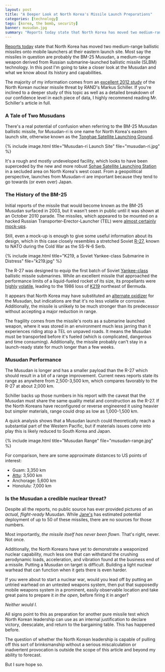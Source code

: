 ```yaml
---
layout: post
title: "A Deeper Look at North Korea's Missile Launch Preparations" 
categories: [technology]
tags: [korea, the bomb, security]
banner: musudan.jpg
summary: "Reports today state that North Korea has moved two medium-range ballistic missiles onto mobile launchers at their eastern launch site. Most say the missiles in question are probably the BM-25 Musudan, a medium-range weapon derived from Russian submarine-launched ballistic missile (SLBM) technology. In this post I'm going to take a closer look at the Musudan and what we know about its history and capabilities. "
---
```


[Reports today](http://www.cnn.com/2013/04/05/world/asia/koreas-tensions/index.html) state that North Korea has moved two medium-range ballistic missiles onto mobile launchers at their eastern launch site. Most say the missiles in question are probably the BM-25 Musudan, a medium-range weapon derived from Russian submarine-launched ballistic missile (SLBM) technology. In this post I'm going to take a closer look at the Musudan and what we know about its history and capabilities. 

<p class="has-pullquote" data-pullquote="The missile itself has never been flown.">The majority of my information comes from an <a href="http://www.rand.org/pubs/technical_reports/TR1268.html">excellent 2012 study</a> of the North Korean nuclear missile threat by RAND's Markus Schiller. If you're inclined to a deeper study of this topic as well as a detailed breakdown of our confidence level in each piece of data, I highly recommend reading Mr. Schiller's article in full.</p>

### A Tale of Two Musudans

There's a real potential of confusion when referring to the BM-25 Musudan ballistic missile, for Musudan-ri is one name for North Korea's eastern launch site, otherwise known as the [Tonghae Satellite Launching Ground](http://en.wikipedia.org/wiki/Tonghae_Satellite_Launching_Ground).

{% include image.html title="Musudan-ri Launch Site" file="musudan-ri.jpg" %}

It's a rough and mostly undeveloped facility, which looks to have been superceded by the new and more robust [Sohae Satellite Launching Station](http://en.wikipedia.org/wiki/Sohae_Satellite_Launching_Station) in a secluded area on North Korea's west coast. From a geopolitical perspective, launches from Musudan-ri are important because they tend to go towards (or even over) Japan.

### The History of the BM-25

Initial reports of the missile that would become known as the BM-25 Musudan surfaced in 2003, but it wasn't seen in public until it was shown at an October 2010 parade. The missiles, which appeared to be mounted on a hacked Russian Transporter-Erector-Launcher (TEL) were [almost certainly mock-ups](http://www.washingtonpost.com/wp-dyn/content/article/2010/11/30/AR2010113006781_2.html?sid=ST2010112906806). 

Still, even a mock-up is enough to give some useful information about its design, which in this case closely resembles a stretched Soviet [R-27](http://en.wikipedia.org/wiki/R-27_Zyb), known to NATO during the Cold War as the SS-N-6 Serb. 

{% include image.html title="K219, a Soviet Yankee-class Submarine in Distress" file="k219.jpg" %}

The R-27 was designed to equip the first batch of Soviet [Yankee-class](http://en.wikipedia.org/wiki/Yankee_class_submarine) ballistic missile submarines. While an excellent missile that approached the performance limits of a liquid-fueled rocket of its size, its propellants were [highly](http://en.wikipedia.org/wiki/Unsymmetrical_dimethylhydrazine) [volatile](http://en.wikipedia.org/wiki/Red_fuming_nitric_acid), leading to the 1986 loss of [K219](http://en.wikipedia.org/wiki/Soviet_submarine_K-219) northeast of Bermuda.

It appears that North Korea may have substituted an [alternate oxidizer](http://en.wikipedia.org/wiki/Dinitrogen_tetroxide) for the Musudan, but indications are that it's no less volatile or corrosive. Additionally, the missile is unlikely to be much stronger than its predecessor without accepting a major reduction in range. 

The fragility comes from the missile's roots as a submarine launched weapon, where it was stored in an environment much less jarring than it experiences riding atop a TEL on unpaved roads. It means the Musudan must be transported before it's fueled (which is complicated, dangerous and time consuming). Additionally, the missile probably can't stay in a launch-ready state for much longer than a few weeks.

### Musudan Performance

The Musudan is longer and has a smaller payload than the R-27 which should result in a bit of a range improvement. Current news reports state its range as anywhere from 2,500-3,500 km, which compares favorably to the R-27 at about 2,000 km.

Schiller backs up those numbers in his report with the caveat that the Musudan must share the same quality metal and construction as the R-27. If the North Koreans have reconfigured or reverse engineered it using heavier but simpler materials, range could drop as low as 1,000-1,500 km. 

A quick analysis shows that a Musudan launch could theoretically reach a substantial part of the Western Pacific, but if materials issues come into play this is likely reduced to South Korea and Japan.

{% include image.html title="Musudan Range" file="musudan-range.jpg" %}

For comparison, here are some approximate distances to US points of interest:

* Guam: 3,350 km
* [Attu](http://en.wikipedia.org/wiki/Attu_Island): 3,500 km
* Anchorage: 5,600 km
* Honolulu: 7,000 km

### Is the Musudan a credible nuclear threat?

Despite all the reports, no public source has ever provided pictures of an *actual, flight-ready* Musudan. While [Jane's](http://www.janes.com/products/janes/index.aspx) has estimated potential deployment of up to 50 of these missiles, there are no sources for those numbers. 

Most importantly, *the missile itself has never been flown*.  That's right, never. Not once. 

Additionally, the North Koreans have yet to demonstrate a weaponized nuclear capability, much less one that can withstand the crushing aerodynamic loads, acceleration, and vibration found at the business end of a missile. Putting a Musudan on target is difficult. Building a light nuclear warhead that can function when it gets there is even harder.

If you were about to start a nuclear war, would you lead off by putting an untried warhead on an untested weapons system, then put that supposedly mobile weapons system in a prominent, easily observable location and take great pains to prepare it *in the open*, before firing it in anger? 

*Neither would I.*

All signs point to this as preparation for another pure missile test which North Korean leadership can use as an internal justification to declare victory, deescalate, and return to the bargaining table. This has happened before.

The question of whether the North Korean leadership is capable of pulling off this sort of brinksmanship without a serious miscalculation or inadvertent provocation is outside the scope of this article and beyond my ability to forecast.

But I sure hope so.
